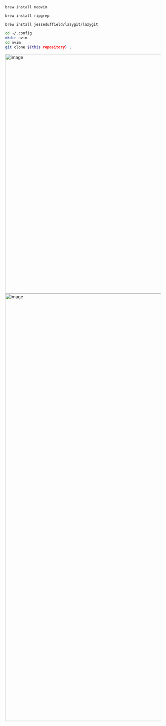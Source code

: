 `brew install neovim`

`brew install ripgrep`

`brew install jesseduffield/lazygit/lazygit`



```bash
cd ~/.config
mkdir nvim
cd nvim
git clone ${this repository} .
```
<img width="772" alt="image" src="https://github.com/user-attachments/assets/d4a0edf0-5fc5-48cc-9bf6-2b32cb597b47">
<img width="1379" alt="image" src="https://github.com/user-attachments/assets/39041d90-88e6-4bd7-9eb2-01ccf57226bb">

